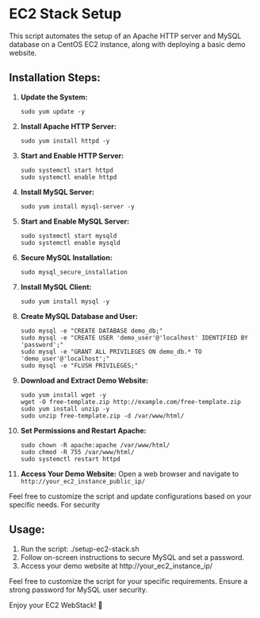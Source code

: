 # EC2 Stack Setup

This script automates the setup of an Apache HTTP server and MySQL database on a CentOS EC2 instance, along with deploying a basic demo website.

## Installation Steps:

1. **Update the System:**
   ```
   sudo yum update -y
   ```

2. **Install Apache HTTP Server:**
   ```
   sudo yum install httpd -y
   ```

3. **Start and Enable HTTP Server:**
   ```
   sudo systemctl start httpd
   sudo systemctl enable httpd
   ```

4. **Install MySQL Server:**
   ```
   sudo yum install mysql-server -y
   ```

5. **Start and Enable MySQL Server:**
   ```
   sudo systemctl start mysqld
   sudo systemctl enable mysqld
   ```

6. **Secure MySQL Installation:**
   ```
   sudo mysql_secure_installation
   ```

7. **Install MySQL Client:**
   ```
   sudo yum install mysql -y
   ```

8. **Create MySQL Database and User:**
   ```
   sudo mysql -e "CREATE DATABASE demo_db;"
   sudo mysql -e "CREATE USER 'demo_user'@'localhost' IDENTIFIED BY 'password';"
   sudo mysql -e "GRANT ALL PRIVILEGES ON demo_db.* TO 'demo_user'@'localhost';"
   sudo mysql -e "FLUSH PRIVILEGES;"
   ```

9. **Download and Extract Demo Website:**
   ```
   sudo yum install wget -y
   wget -O free-template.zip http://example.com/free-template.zip
   sudo yum install unzip -y
   sudo unzip free-template.zip -d /var/www/html/
   ```

10. **Set Permissions and Restart Apache:**
    ```
    sudo chown -R apache:apache /var/www/html/
    sudo chmod -R 755 /var/www/html/
    sudo systemctl restart httpd
    ```

11. **Access Your Demo Website:**
    Open a web browser and navigate to `http://your_ec2_instance_public_ip/`




Feel free to customize the script and update configurations based on your specific needs. For security 
## Usage:

1. Run the script: ./setup-ec2-stack.sh
2. Follow on-screen instructions to secure MySQL and set a password.
3. Access your demo website at http://your_ec2_instance_ip/

Feel free to customize the script for your specific requirements. Ensure a strong password for MySQL user security.

Enjoy your EC2 WebStack! 🚀
